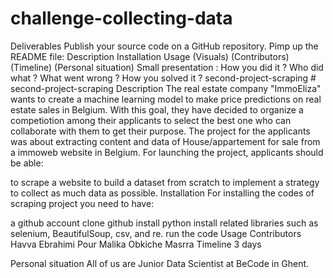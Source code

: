 # challenge-collecting-data
Deliverables
Publish your source code on a GitHub repository.
Pimp up the README file:
Description
Installation
Usage
(Visuals)
(Contributors)
(Timeline)
(Personal situation)
Small presentation :
How you did it ?
Who did what ?
What went wrong ?
How you solved it ?
second-project-scraping
  							# second-project-scraping
Description
The real estate company "ImmoEliza" wants to create a machine learning model to make price predictions on real estate sales in Belgium. With this goal, they have decided to organize a competiotion among their applicants to select the best one who can collaborate with them to get their purpose. The project for the applicants was about extracting content and data of House/appartement for sale from a immoweb website in Belgium. For launching the project, applicants should be able:

to scrape a website
to build a dataset from scratch
to implement a strategy to collect as much data as possible.
Installation
For installing the codes of scraping project you need to have:

a github account
clone github
install python
install related libraries such as selenium, BeautifulSoup, csv, and re.
run the code
Usage
Contributors
Havva Ebrahimi Pour
Malika Obkiche
Masrra
Timeline
3 days

Personal situation
All of us are Junior Data Scientist at BeCode in Ghent.